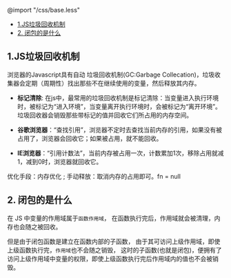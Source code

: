 @import "/css/base.less"

<!--
    注释：在支持完整 markdown 的情况下，用彩色是更方便的写法。但是考虑到以后的开源情况和方便书写，将彩色的写法用 `` 取代
-->
<!--
<link type="text/css" rel="stylesheet" href="/css/base.css"></link>
-->
<!--
<style>
    .orange {
        color: orange;
        font: bold;
    }
    .red {
        color: red;
    }
</style>
-->

- [1.JS垃圾回收机制](#1js垃圾回收机制)
- [2. 闭包的是什么](#2-闭包的是什么)

## 1.JS垃圾回收机制

浏览器的Javascript具有自动 <font class=orange>垃圾回收机制</font>(GC:Garbage Collecation)，垃圾收集器会定期（周期性）找出那些不在继续使用的变量，然后释放其内存。

- **标记清除**: 在js中，最常用的垃圾回收机制是标记清除：当变量进入执行环境时，被标记为“进入环境”，当变量离开执行环境时，会被标记为“离开环境”。垃圾回收器会销毁那些带标记的值并回收它们所占用的内存空间。

- **谷歌浏览器**：“查找引用”，浏览器<font class="orange">不定时</font>去查找当前内存的引用，如果没有被占用了，浏览器会回收它；如果被占用，就不能回收。

- **IE浏览器**：“引用计数法”，当前内存被占用一次，计数累加1次，移除占用就减1，减到0时，浏览器就回收它。

优化手段：内存优化 ; 手动释放：取消内存的占用即可。<font class=orange>fn = null</font>


## 2. 闭包的是什么
在 JS 中变量的作用域属于`函数作用域`， 在函数执行完后，作用域就会被清理，内存也会随之被回收。

但是由于闭包函数是建立在函数内部的子函数， 由于其可访问上级作用域，即使上级函数执行完，`作用域`也不会随之销毁， 这时的子函数(也就是闭包)，便拥有了访问上级作用域中变量的权限，即使上级函数执行完后作用域内的值也不会被销毁。